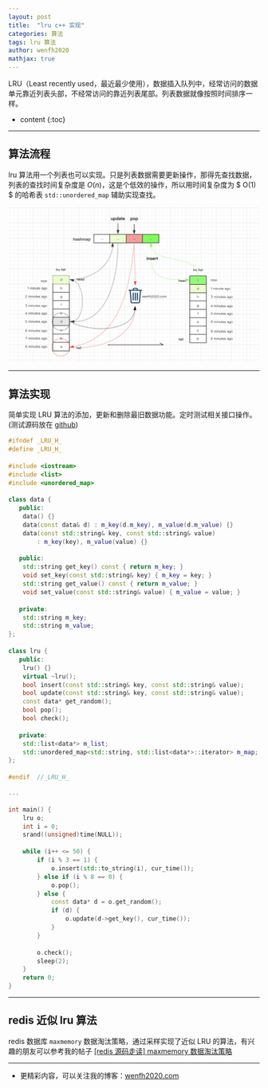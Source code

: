 ```yaml
---
layout: post
title:  "lru c++ 实现"
categories: 算法
tags: lru 算法
author: wenfh2020
mathjax: true
---
```


LRU（Least recently used，最近最少使用），数据插入队列中，经常访问的数据单元靠近列表头部，不经常访问的靠近列表尾部。列表数据就像按照时间排序一样。



* content
{:toc}

---

## 算法流程

lru 算法用一个列表也可以实现。只是列表数据需要更新操作，那得先查找数据，列表的查找时间复杂度是 $O(n)$，这是个低效的操作，所以用时间复杂度为 $ O(1) $ 的哈希表 `std::unordered_map` 辅助实现查找。

![lru 算法流程](/images/2020-03-13-12-35-17.png)

---

## 算法实现

简单实现 LRU 算法的添加，更新和删除最旧数据功能。定时测试相关接口操作。(测试源码放在 [github](https://github.com/wenfh2020/c_test/blob/master/algorithms/lru/main.cpp))

```c++
#ifndef _LRU_H_
#define _LRU_H_

#include <iostream>
#include <list>
#include <unordered_map>

class data {
   public:
    data() {}
    data(const data& d) : m_key(d.m_key), m_value(d.m_value) {}
    data(const std::string& key, const std::string& value)
        : m_key(key), m_value(value) {}

   public:
    std::string get_key() const { return m_key; }
    void set_key(const std::string& key) { m_key = key; }
    std::string get_value() const { return m_value; }
    void set_value(const std::string& value) { m_value = value; }

   private:
    std::string m_key;
    std::string m_value;
};

class lru {
   public:
    lru() {}
    virtual ~lru();
    bool insert(const std::string& key, const std::string& value);
    bool update(const std::string& key, const std::string& value);
    const data* get_random();
    bool pop();
    bool check();

   private:
    std::list<data*> m_list;
    std::unordered_map<std::string, std::list<data*>::iterator> m_map;
};

#endif  //_LRU_H_
```

```c++
...

int main() {
    lru o;
    int i = 0;
    srand((unsigned)time(NULL));

    while (i++ <= 50) {
        if (i % 3 == 1) {
            o.insert(std::to_string(i), cur_time());
        } else if (i % 8 == 0) {
            o.pop();
        } else {
            const data* d = o.get_random();
            if (d) {
                o.update(d->get_key(), cur_time());
            }
        }

        o.check();
        sleep(2);
    }
    return 0;
}
```

---

## redis 近似 lru 算法

redis 数据库 `maxmemory` 数据淘汰策略，通过采样实现了近似 LRU 的算法，有兴趣的朋友可以参考我的帖子 [[redis 源码走读] maxmemory 数据淘汰策略](https://wenfh2020.com/2020/03/06/max-memory/)

---

* 更精彩内容，可以关注我的博客：[wenfh2020.com](https://wenfh2020.com/)
